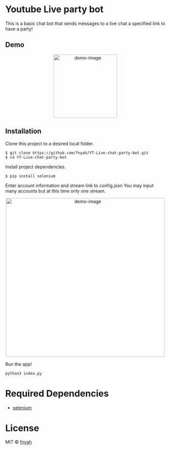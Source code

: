 # Youtube Live party bot

This is a basic chat bot that sends messages to a live chat a specified link to have a party!

## Demo

<p align="center">
    <img width="200" alt="demo-image" src="https://i.imgur.com/z0QeQgL.png">
</p>

## Installation 

Clone this project to a desired local folder. 

```
$ git clone https://github.com/fnyah/YT-Live-chat-party-bot.git
$ cd YT-Live-chat-party-bot
```

Install project dependencies. 

```
$ pip install selenium
```

Enter account information and stream link to config.json
You may input many accounts but at this time only one stream. 

<p align="center">
    <img width="500" alt="demo-image" src="https://i.imgur.com/q2E3DEl.png">
</p>

Run the app!

```
python3 index.py
```

# Required Dependencies

* [selenium](https://www.selenium.dev/)

# License

MIT ©  [fnyah](https://github.com/fnyah)
